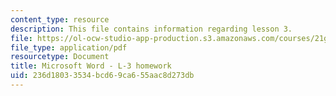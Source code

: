 ```yaml
---
content_type: resource
description: This file contains information regarding lesson 3.
file: https://ol-ocw-studio-app-production.s3.amazonaws.com/courses/21g-110-chinese-iv-streamlined-spring-2004/236d18033534bcd69ca655aac8d273db_MIT21G_110S04_L_3.pdf
file_type: application/pdf
resourcetype: Document
title: Microsoft Word - L-3 homework
uid: 236d1803-3534-bcd6-9ca6-55aac8d273db
---
```


